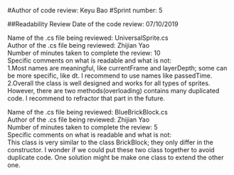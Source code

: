 #Author of code review: Keyu Bao 
#Sprint number: 5

##Readability Review
Date of the code review: 07/10/2019  

Name of the .cs file being reviewed: UniversalSprite.cs  
Author of the .cs file being reviewed: Zhijian Yao  
Number of minutes taken to complete the review: 10  
Specific comments on what is readable and what is not:  
1.Most names are meaningful, like currentFrame and layerDepth; some can be more specific, like dt.
I recommend to use names like passedTime.  
2.Overall the class is well designed and works for all types of sprites. However, there are two methods(overloading) 
contains many duplicated code. I recommend to refractor that part in the future.


Name of the .cs file being reviewed: BlueBrickBlock.cs  
Author of the .cs file being reviewed: Zhijian Yao  
Number of minutes taken to complete the review: 5  
Specific comments on what is readable and what is not:  
This class is very similar to the class BrickBlock; they only differ in the constructor. I wonder if we could put these two class together to avoid duplicate code. One solution might be make one class to extend the other one.  